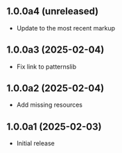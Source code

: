 ## 1.0.0a4 (unreleased)


- Update to the most recent markup


## 1.0.0a3 (2025-02-04)


- Fix link to patternslib


## 1.0.0a2 (2025-02-04)


- Add missing resources


## 1.0.0a1 (2025-02-03)

- Initial release
